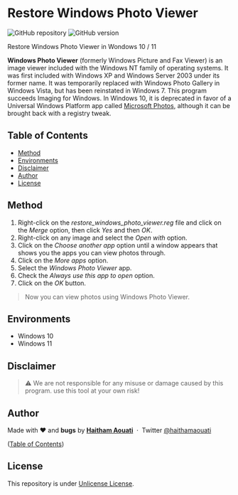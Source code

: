 # Restore Windows Photo Viewer

![GitHub repository](https://img.shields.io/badge/haithamaouati-RestoreWindowsPhotoViewer-blue?style=flat-square&logo=github)
![GitHub version](https://img.shields.io/badge/version-1.0-yellow?style=flat-square)

Restore Windows Photo Viewer in Wondows 10 / 11

**Windows Photo Viewer** (formerly Windows Picture and Fax Viewer) is an image viewer included with the Windows NT family of operating systems. It was first included with Windows XP and Windows Server 2003 under its former name. It was temporarily replaced with Windows Photo Gallery in Windows Vista, but has been reinstated in Windows 7. This program succeeds Imaging for Windows. In Windows 10, it is deprecated in favor of a Universal Windows Platform app called [Microsoft Photos](https://www.microsoft.com/en-us/p/microsoft-photos/9wzdncrfjbh4?activetab=pivot:overviewtab), although it can be brought back with a registry tweak.

## Table of Contents

- [Method](#method)
- [Environments](#environments)
- [Disclaimer](#disclaimer)
- [Author](#author)
- [License](#license)

## Method

1. Right-click on the _restore_windows_photo_viewer.reg_ file and click on the _Merge_ option, then click _Yes_ and then _OK_.
2. Right-click on any image and select the _Open with_ option.
3. Click on the _Choose another app_ option until a window appears that shows you the apps you can view photos through.
4. Click on the _More apps_ option.
5. Select the _Windows Photo Viewer_ app.
6. Check the _Always use this app to open_ option.
7. Click on the _OK_ button.
> Now you can view photos using Windows Photo Viewer.

## Environments

* Windows 10
* Windows 11

## Disclaimer

> :warning: We are not responsible for any misuse or damage caused by this program. use this tool at your own risk!

## Author

Made with ❤️ and **bugs** by [**Haitham Aouati**](https://www.facebook.com/haithamaouati1/)
&nbsp;&middot;&nbsp;
Twitter [@haithamaouati](https://twitter.com/haithamaouati)

([Table of Contents](#table-of-contents))

## License

This repository is under [Unlicense License](https://github.com/haithamaouati/Restore-Windows-Photo-Viewer/blob/main/LICENSE).
